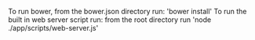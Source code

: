 To run bower, from the bower.json directory run: 'bower install'
To run the built in web server script run: from the root directory run 'node ./app/scripts/web-server.js'
